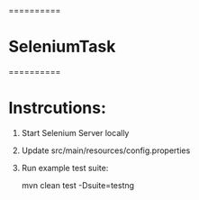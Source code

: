 ==========
# SeleniumTask
==========

# Instrcutions: #
1. Start Selenium Server locally
2. Update src/main/resources/config.properties
3. Run example test suite:

      mvn clean test -Dsuite=testng
